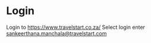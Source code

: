# Login
Login to https://www.travelstart.co.za/
Select login
enter sankeerthana.manchala@travelstart.com
